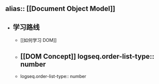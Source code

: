 alias:: [[Document Object Model]]
---

- ## 学习路线
	- [[如何学习 DOM]]
	- [[DOM Concept]]
	  logseq.order-list-type:: number
		-
	- logseq.order-list-type:: number
